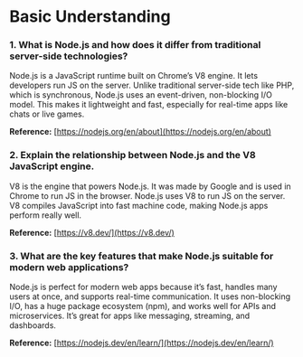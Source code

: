 # Basic Understanding


### 1. What is Node.js and how does it differ from traditional server-side technologies?

Node.js is a JavaScript runtime built on Chrome’s V8 engine. It lets developers run JS on the server. Unlike traditional server-side tech like PHP, which is synchronous, Node.js uses an event-driven, non-blocking I/O model. This makes it lightweight and fast, especially for real-time apps like chats or live games.

**Reference:** [https://nodejs.org/en/about](https://nodejs.org/en/about)


### 2. Explain the relationship between Node.js and the V8 JavaScript engine.

V8 is the engine that powers Node.js. It was made by Google and is used in Chrome to run JS in the browser. Node.js uses V8 to run JS on the server. V8 compiles JavaScript into fast machine code, making Node.js apps perform really well.

**Reference:** [https://v8.dev/](https://v8.dev/)


### 3. What are the key features that make Node.js suitable for modern web applications?

Node.js is perfect for modern web apps because it’s fast, handles many users at once, and supports real-time communication. It uses non-blocking I/O, has a huge package ecosystem (npm), and works well for APIs and microservices. It’s great for apps like messaging, streaming, and dashboards.

**Reference:** [https://nodejs.dev/en/learn/](https://nodejs.dev/en/learn/)


